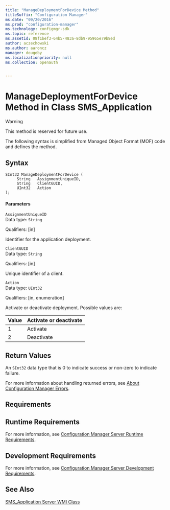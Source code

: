 ```yaml
---
title: "ManageDeploymentForDevice Method"
titleSuffix: "Configuration Manager"
ms.date: "09/20/2016"
ms.prod: "configuration-manager"
ms.technology: configmgr-sdk
ms.topic: reference
ms.assetid: 08f1bef3-64b5-483a-8db9-95965e79b8ed
author: aczechowski
ms.author: aaroncz
manager: dougeby
ms.localizationpriority: null
ms.collection: openauth


---
```

# ManageDeploymentForDevice Method in Class SMS_Application
> [!WARNING]
>  This method is reserved for future use.  

 The following syntax is simplified from Managed Object Format (MOF) code and defines the method.  

## Syntax  

```  
SInt32 ManageDeploymentForDevice (  
     String   AssignmentUniqueID,  
     String   ClientGUID,  
     UInt32   Action  
);  

```  

#### Parameters  
 `AssignmentUniqueID`  
 Data type: `String`  

 Qualifiers: [in]  

 Identifier for the application deployment.  

 `ClientGUID`  
 Data type: `String`  

 Qualifiers: [in]  

 Unique identifier of a client.  

 `Action`  
 Data type: `UInt32`  

 Qualifiers: [in, enumeration]  

 Activate or deactivate deployment. Possible values are:  

|Value|Activate or deactivate|  
|-|-|  
|1|Activate|  
|2|Deactivate|  

## Return Values  
 An `SInt32` data type that is 0 to indicate success or non-zero to indicate failure.  

 For more information about handling returned errors, see [About Configuration Manager Errors](../../../develop/core/understand/about-configuration-manager-errors.md).  

## Requirements  

## Runtime Requirements  
 For more information, see [Configuration Manager Server Runtime Requirements](../../../develop/core/reqs/server-runtime-requirements.md).  

## Development Requirements  
 For more information, see [Configuration Manager Server Development Requirements](../../../develop/core/reqs/server-development-requirements.md).  

## See Also  
 [SMS_Application Server WMI Class](../../../develop/reference/apps/sms_application-server-wmi-class.md)   
